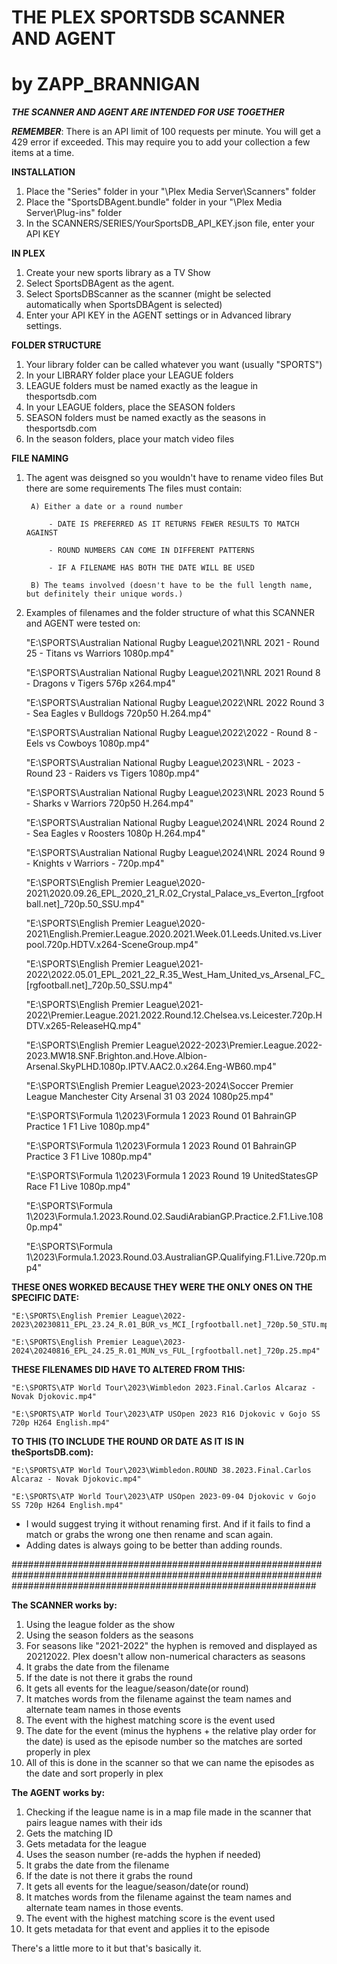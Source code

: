
# THE PLEX SPORTSDB SCANNER AND AGENT      
# by ZAPP_BRANNIGAN

***THE SCANNER AND AGENT ARE INTENDED FOR USE TOGETHER***

***REMEMBER***: There is an API limit of 100 requests per minute. You will get a 429 error if exceeded. This may require you to add your collection a few items at a time.

**INSTALLATION**
1.	Place the "Series" folder in your "\Plex Media Server\Scanners\" folder
2.	Place the "SportsDBAgent.bundle" folder in your "\Plex Media Server\Plug-ins\" folder
3. In the SCANNERS/SERIES/YourSportsDB_API_KEY.json file, enter your API KEY

**IN PLEX**
1.  Create your new sports library as a TV Show
2.	Select SportsDBAgent as the agent.
3.	Select SportsDBScanner as the scanner (might be selected automatically when SportsDBAgent is selected)
4.  Enter your API KEY in the AGENT settings or in Advanced library settings.

**FOLDER STRUCTURE**
1. Your library folder can be called whatever you want (usually "SPORTS")
2. In your LIBRARY folder place your LEAGUE folders
3. LEAGUE folders must be named exactly as the league in thesportsdb.com
4. In your LEAGUE folders, place the SEASON folders
5. SEASON folders must be named exactly as the seasons in thesportsdb.com
6. In the season folders, place your match video files

**FILE NAMING**
1. The agent was deisgned so you wouldn't have to rename video files
    But there are some requirements
    The files must contain:
   
        A) Either a date or a round number
   
            - DATE IS PREFERRED AS IT RETURNS FEWER RESULTS TO MATCH AGAINST
   
            - ROUND NUMBERS CAN COME IN DIFFERENT PATTERNS
   
            - IF A FILENAME HAS BOTH THE DATE WILL BE USED

        B) The teams involved (doesn't have to be the full length name, but definitely their unique words.)

3. Examples of filenames and the folder structure of what this SCANNER and AGENT were tested on:

    "E:\SPORTS\Australian National Rugby League\2021\NRL 2021 - Round 25 - Titans vs Warriors 1080p.mp4"
    
    "E:\SPORTS\Australian National Rugby League\2021\NRL 2021 Round 8 - Dragons v Tigers 576p x264.mp4"
    
    "E:\SPORTS\Australian National Rugby League\2022\NRL 2022 Round 3 - Sea Eagles v Bulldogs 720p50 H.264.mp4"
    
    "E:\SPORTS\Australian National Rugby League\2022\2022 - Round 8 - Eels vs Cowboys 1080p.mp4"
    
    "E:\SPORTS\Australian National Rugby League\2023\NRL - 2023 - Round 23 - Raiders vs Tigers 1080p.mp4"
    
    "E:\SPORTS\Australian National Rugby League\2023\NRL 2023 Round 5 - Sharks v Warriors 720p50 H.264.mp4"
    
    "E:\SPORTS\Australian National Rugby League\2024\NRL 2024 Round 2 - Sea Eagles v Roosters 1080p H.264.mp4"
    
    "E:\SPORTS\Australian National Rugby League\2024\NRL 2024 Round 9 - Knights v Warriors - 720p.mp4"
    
    "E:\SPORTS\English Premier League\2020-2021\2020.09.26_EPL_2020_21_R.02_Crystal_Palace_vs_Everton_[rgfootball.net]_720p.50_SSU.mp4"
    
    "E:\SPORTS\English Premier League\2020-2021\English.Premier.League.2020.2021.Week.01.Leeds.United.vs.Liverpool.720p.HDTV.x264-SceneGroup.mp4"
    
    "E:\SPORTS\English Premier League\2021-2022\2022.05.01_EPL_2021_22_R.35_West_Ham_United_vs_Arsenal_FC_[rgfootball.net]_720p.50_SSU.mp4"
    
    "E:\SPORTS\English Premier League\2021-2022\Premier.League.2021.2022.Round.12.Chelsea.vs.Leicester.720p.HDTV.x265-ReleaseHQ.mp4"
    
    "E:\SPORTS\English Premier League\2022-2023\Premier.League.2022-2023.MW18.SNF.Brighton.and.Hove.Albion-Arsenal.SkyPLHD.1080p.IPTV.AAC2.0.x264.Eng-WB60.mp4"
    
    "E:\SPORTS\English Premier League\2023-2024\Soccer Premier League Manchester City Arsenal 31 03 2024 1080p25.mp4"
    
    "E:\SPORTS\Formula 1\2023\Formula 1 2023 Round 01 BahrainGP Practice 1 F1 Live 1080p.mp4"
    
    "E:\SPORTS\Formula 1\2023\Formula 1 2023 Round 01 BahrainGP Practice 3 F1 Live 1080p.mp4"
    
    "E:\SPORTS\Formula 1\2023\Formula 1 2023 Round 19 UnitedStatesGP Race F1 Live 1080p.mp4"
    
    "E:\SPORTS\Formula 1\2023\Formula.1.2023.Round.02.SaudiArabianGP.Practice.2.F1.Live.1080p.mp4"
    
    "E:\SPORTS\Formula 1\2023\Formula.1.2023.Round.03.AustralianGP.Qualifying.F1.Live.720p.mp4"


**THESE ONES WORKED BECAUSE THEY WERE THE ONLY ONES ON THE SPECIFIC DATE:**

    "E:\SPORTS\English Premier League\2022-2023\20230811_EPL_23.24_R.01_BUR_vs_MCI_[rgfootball.net]_720p.50_STU.mp4"
    
    "E:\SPORTS\English Premier League\2023-2024\20240816_EPL_24.25_R.01_MUN_vs_FUL_[rgfootball.net]_720p.25.mp4"


**THESE FILENAMES DID HAVE TO ALTERED FROM THIS:**

    "E:\SPORTS\ATP World Tour\2023\Wimbledon 2023.Final.Carlos Alcaraz - Novak Djokovic.mp4"
    
    "E:\SPORTS\ATP World Tour\2023\ATP USOpen 2023 R16 Djokovic v Gojo SS 720p H264 English.mp4"

**TO THIS (TO INCLUDE THE ROUND OR DATE AS IT IS IN theSportsDB.com):**

    "E:\SPORTS\ATP World Tour\2023\Wimbledon.ROUND 38.2023.Final.Carlos Alcaraz - Novak Djokovic.mp4"
    
    "E:\SPORTS\ATP World Tour\2023\ATP USOpen 2023-09-04 Djokovic v Gojo SS 720p H264 English.mp4"

- I would suggest trying it without renaming first. And if it fails to find a match or grabs the wrong one then rename and scan again. 
- Adding dates is always going to be better than adding rounds.


#######################################################################################################################################################################

**The SCANNER works by:**
1.  Using the league folder as the show
2.  Using the season folders as the seasons
3.  For seasons like "2021-2022" the hyphen is removed and displayed as 20212022. Plex doesn't allow non-numerical characters as seasons
4.  It grabs the date from the filename
5.  If the date is not there it grabs the round
6.  It gets all events for the league/season/date(or round)
7.  It matches words from the filename against the team names and alternate team names in those events
8.  The event with the highest matching score is the event used
9.  The date for the event (minus the hyphens + the relative play order for the date) is used as the episode number so the matches are sorted properly in plex
10. All of this is done in the scanner so that we can name the episodes as the date and sort properly in plex

**The AGENT works by:**
1.  Checking if the league name is in a map file made in the scanner that pairs league names with their ids
2.  Gets the matching ID
3.  Gets metadata for the league
4.  Uses the season number (re-adds the hyphen if needed)
5.  It grabs the date from the filename
6.  If the date is not there it grabs the round
7.  It gets all events for the league/season/date(or round)
8.  It matches words from the filename against the team names and alternate team names in those events. 
9.  The event with the highest matching score is the event used
10. It gets metadata for that event and applies it to the episode

There's a little more to it but that's basically it.
